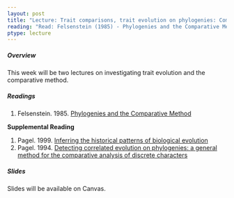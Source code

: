 ```yaml
---
layout: post
title: "Lecture: Trait comparisons, trait evolution on phylogenies: Comparative methods"
reading: "Read: Felsenstein (1985) - Phylogenies and the Comparative Method"
ptype: lecture
---
```


##### Overview

This week will be two lectures on investigating trait evolution and the comparative method.

##### Readings

1. Felsenstein. 1985. [Phylogenies and the Comparative Method](http://www.jstor.org/stable/2461605?casa_token=n4zC4nAPKY0AAAAA:YoE58lPRDYVO8b2hW6oQP2o4fbRF-lvEzPpsma5TOxDTRRmYD4OZ9nflerdpjG26ynOFApBhgK7Ok89qA4qn1zCC67eOOAjv7OhDJlavZbdD5GcvAg&seq=1#page_scan_tab_contents)

**Supplemental Reading**

1. Pagel. 1999. [Inferring the historical patterns of
biological evolution](https://www.nature.com/articles/44766)
2. Pagel. 1994. [Detecting correlated evolution on phylogenies: a general method for the comparative analysis of discrete characters](http://rspb.royalsocietypublishing.org/content/255/1342/37.short)

##### Slides

Slides will be available on Canvas.
